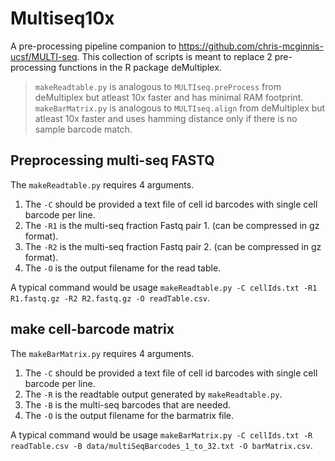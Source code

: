 # Multiseq10x
A pre-processing pipeline companion to https://github.com/chris-mcginnis-ucsf/MULTI-seq. This collection of scripts is meant to replace 2 pre-processing functions in the R package deMultiplex.  
>```makeReadtable.py``` is analogous to ```MULTIseq.preProcess``` from deMultiplex but atleast 10x faster and has minimal RAM footprint.  
>```makeBarMatrix.py``` is analogous to ```MULTIseq.align``` from deMultiplex but atleast 10x faster and uses hamming distance only if there is no sample barcode match.  

## Preprocessing multi-seq FASTQ
The `makeReadtable.py` requires 4 arguments.  
1. The `-C` should be provided a text file of cell id barcodes with single cell barcode per line.  
2. The `-R1` is the multi-seq fraction Fastq pair 1. (can be compressed in gz format).  
3. The `-R2` is the multi-seq fraction Fastq pair 2. (can be compressed in gz format).  
4. The `-O` is the output filename for the read table.  

A typical command would be
usage `makeReadtable.py -C cellIds.txt -R1 R1.fastq.gz -R2 R2.fastq.gz -O readTable.csv`. 

## make cell-barcode matrix
The `makeBarMatrix.py` requires 4 arguments.  
1. The `-C` should be provided a text file of cell id barcodes with single cell barcode per line.  
2. The `-R` is the readtable output generated by `makeReadtable.py`.  
3. The `-B` is the multi-seq barcodes that are needed.   
4. The `-O` is the output filename for the barmatrix file.  

A typical command would be
usage `makeBarMatrix.py -C cellIds.txt -R readTable.csv -B data/multiSeqBarcodes_1_to_32.txt -O barMatrix.csv`.
